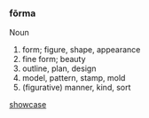 ### fōrma
Noun
1. form; figure, shape, appearance
2. fine form; beauty
3. outline, plan, design
4. model, pattern, stamp, mold
5. (figurative) manner, kind, sort

[showcase](showcase.png)
